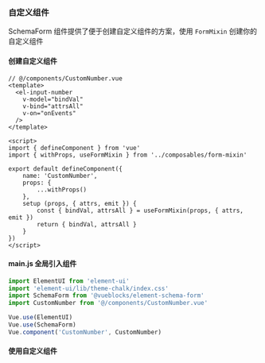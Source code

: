 ### 自定义组件

SchemaForm 组件提供了便于创建自定义组件的方案，使用 `FormMixin` 创建你的自定义组件

#### 创建自定义组件

``` vue
// @/components/CustomNumber.vue
<template>
  <el-input-number
    v-model="bindVal"
    v-bind="attrsAll"
    v-on="onEvents"
  />
</template>

<script>
import { defineComponent } from 'vue'
import { withProps, useFormMixin } from '../composables/form-mixin'

export default defineComponent({
	name: 'CustomNumber',
	props: {
		...withProps()
	},
	setup (props, { attrs, emit }) {
		const { bindVal, attrsAll } = useFormMixin(props, { attrs, emit })
		return { bindVal, attrsAll }
	}
})
</script>
```

#### main.js 全局引入组件

``` js
import ElementUI from 'element-ui'
import 'element-ui/lib/theme-chalk/index.css'
import SchemaForm from '@vueblocks/element-schema-form'
import CustomNumber from '@/components/CustomNumber.vue'

Vue.use(ElementUI)
Vue.use(SchemaForm)
Vue.component('CustomNumber', CustomNumber)
```

#### 使用自定义组件

